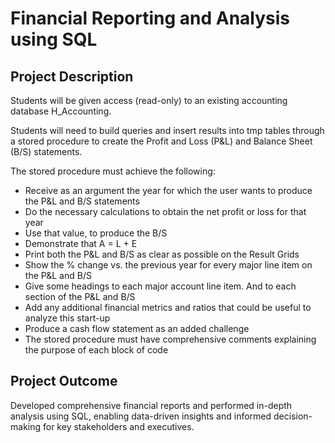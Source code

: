 # Financial Reporting and Analysis using SQL

## Project Description
Students will be given access (read-only) to an existing accounting database H_Accounting.

Students will need to build queries and insert results into tmp tables through a stored procedure to create the Profit and Loss (P&L) and Balance Sheet (B/S) statements. 

The stored procedure must achieve the following:

- Receive as an argument the year for which the user wants to produce the P&L and B/S statements
- Do the necessary calculations to obtain the net profit or loss for that year
- Use that value, to produce the B/S
- Demonstrate that A = L + E
- Print both the P&L and B/S as clear as possible on the Result Grids
- Show the % change vs. the previous year for every major line item on the P&L and B/S
- Give some headings to each major account line item. And to each section of the P&L and B/S
- Add any additional financial metrics and ratios that could be useful to analyze this start-up 
- Produce a cash flow statement  as an added challenge
- The stored procedure must have comprehensive comments explaining the purpose of each block of code

## Project Outcome
Developed comprehensive financial reports and performed in-depth analysis using SQL, enabling data-driven insights and informed decision-making for key stakeholders and executives.
